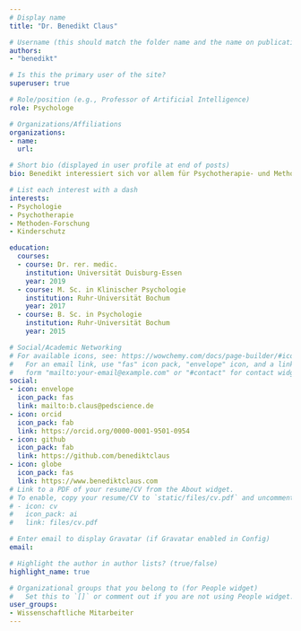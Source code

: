 ```yaml
---
# Display name
title: "Dr. Benedikt Claus"

# Username (this should match the folder name and the name on publications)
authors:
- "benedikt"

# Is this the primary user of the site?
superuser: true

# Role/position (e.g., Professor of Artificial Intelligence)
role: Psychologe

# Organizations/Affiliations
organizations:
- name:
  url:

# Short bio (displayed in user profile at end of posts)
bio: Benedikt interessiert sich vor allem für Psychotherapie- und Methoden-Forschung.

# List each interest with a dash
interests:
- Psychologie 
- Psychotherapie
- Methoden-Forschung
- Kinderschutz

education:
  courses:
  - course: Dr. rer. medic.
    institution: Universität Duisburg-Essen
    year: 2019
  - course: M. Sc. in Klinischer Psychologie
    institution: Ruhr-Universität Bochum
    year: 2017
  - course: B. Sc. in Psychologie
    institution: Ruhr-Universität Bochum
    year: 2015

# Social/Academic Networking
# For available icons, see: https://wowchemy.com/docs/page-builder/#icons
#   For an email link, use "fas" icon pack, "envelope" icon, and a link in the
#   form "mailto:your-email@example.com" or "#contact" for contact widget.
social:
- icon: envelope
  icon_pack: fas
  link: mailto:b.claus@pedscience.de
- icon: orcid
  icon_pack: fab
  link: https://orcid.org/0000-0001-9501-0954
- icon: github
  icon_pack: fab
  link: https://github.com/benediktclaus
- icon: globe
  icon_pack: fas
  link: https://www.benediktclaus.com
# Link to a PDF of your resume/CV from the About widget.
# To enable, copy your resume/CV to `static/files/cv.pdf` and uncomment the lines below.
# - icon: cv
#   icon_pack: ai
#   link: files/cv.pdf

# Enter email to display Gravatar (if Gravatar enabled in Config)
email: 

# Highlight the author in author lists? (true/false)
highlight_name: true

# Organizational groups that you belong to (for People widget)
#   Set this to `[]` or comment out if you are not using People widget.
user_groups:
- Wissenschaftliche Mitarbeiter
---
```

